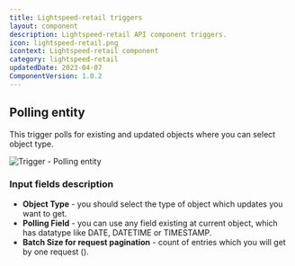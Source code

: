 ```yaml
---
title: Lightspeed-retail triggers
layout: component
description: Lightspeed-retail API component triggers.
icon: lightspeed-retail.png
icontext: Lightspeed-retail component
category: lightspeed-retail
updatedDate: 2023-04-07
ComponentVersion: 1.0.2
---
```


## Polling entity

This trigger polls for existing and updated objects where you can select object type.

![Trigger - Polling entity](https://user-images.githubusercontent.com/40201204/50015199-9dc3c980-ffce-11e8-904c-4852c0c2f4f8.png)

### Input fields description

* **Object Type** - you should select the type of object which updates you want to get.
* **Polling Field** - you can use any field existing at current object, which has datatype like DATE, DATETIME or TIMESTAMP.
* **Batch Size for request pagination** - count of entries which you will get by one request ().
